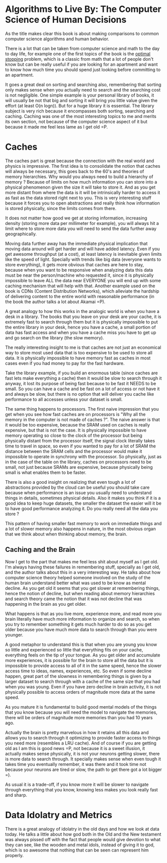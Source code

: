 # Algorithms to Live By: The Computer Science of Human Decisions

As the title makes clear this book is about making comparisons
to common computer science algorithms and human behavior.

There is a lot that can be taken from computer science and math
to the day to day life, for example one of the first topics
of the book is the [optimal stopping](https://en.wikipedia.org/wiki/Optimal_stopping)
problem, which is a classic from math that a lot of people
don't know but can be really useful if you are looking for an
apartment and want to know how much time you should spend just
looking before committing to an apartment.

It goes a great deal on sorting and searching also, remembering
that sorting only makes sense when you actually need to search
and the searching cost is not negligible. One simple example
is your personal library of books, it will usually be not
that big and sorting it will bring you little value given the
effort (at least O(n logn)). But for a huge library it is
essential. The library subject is very rich because it encompasses
both sorting, searching and caching. Caching was one of the
most interesting topics to me and merits its own section,
not because of the computer science aspect of it but because
it made me feel less lame as I get old =P.

# Caches

The caches part is great because the connection with
the real world and physics is impressive. The first idea
is to consolidate the notion that caches will always be
necessary, this goes back to the 60's and theories
of memory hierarchies. Why would you always need to
build a hierarchy of memory ? Because of limits on
how much information you can store into a physical
phenomenon given the size it will take to store it.
And as you get more distant from where the data is
it will be intrinsically harder to access it as fast
as the data stored right next to you. This is very
interesting stuff because it forces you to open
abstractions and really think how information is stored
physically, since the limits comes from there.

It does not matter how good we get at storing information,
increasing density (storing more data per millimeter for
example), you will always hit a limit where to store more
data you will need to send the data further away geographically.

Moving data further away has the immediate physical implication
that moving data around will get harder and will have added latency.
Even if you get awesome throughput (at a cost), at least latency
is inevitable given limits like the speed of light. Specially
with trends like big data (everyone wants to store everything),
it gets more obvious that caches are here to stay, because
when you want to be responsive when analyzing data this data
must be near the person/machine who requested it, since it is
physically impossible to leave ALL the data near EVERYONE you
will end up with some caching mechanism that will help
with that. Another example used on the book is
CDNs (Content Distribution Networks), which
alleviate the hardship of delivering content to the
entire world with reasonable performance (in the book
the author talks a lot about Akamai =P).

A great analogy to how this works in the analogic world
is when you have a desk in a library. The books that you
leave on your desk are your cache, it is extremely fast to
search through them but it is physically impossible to
put the entire library in your desk, hence you have a cache,
a small portion of data has fast access and when you have a 
cache miss you have to get up and go search on the library
(the slow memory).

The really interesting insight to me is that caches are not just
an economical way to store most used data that is too expensive
to be used to store all data. It is physically
impossible to have memory fast as caches in most cases
even if you had money to pay for the fast hardware.

Take the library example, if you build an enormous table
(since caches are fast lets make everything a cache) then
it would be slow to search through it anyway, it lost its purpose
of being fast because to be fast it NEEDS to be small. So you
can have a cache and be fast on a lot of access or not have it
and always be slow, but there is no option that will deliver
you cache like performance to all accesses unless your dataset
is small.

The same thing happens to processors. The first naive impression
that you get when you see how fast caches are on processors is
"Why all the memory in the computer is not made of caches ?". The
naive answer is that it would be too expensive, because the SRAM
used on caches is really expensive, but that is not the case. It is
physically impossible to have memory operating so close to the clock
of the processor but being physically distant from the processor
itself, the signal clock literally takes time to travel in space,
so even if you wanted to pay for a lot of SRAM the distance
between the SRAM cells and the processor would make it impossible
to operate in synchrony with the processor. So physically, just
as in the case of the table on the library, caches on processors
need to be small, not just because SRAMs are expensive, because
physically being small is what enables them to be faster.

There is also a good insight on realizing that even tough
a lot of abstractions provided by the cloud can be useful
you should take care because when performance is an issue
you usually need to understand things in details, sometimes
physical details. Also it makes you think if it is a good
idea to keep huge datasets, the smaller the dataset the
easier will it be to have good performance analyzing it.
Do you really need all the data you store ?

This pattern of having smaller fast memory to work on immediate
things and a lot of slower memory also happens in nature, in
the most obvious organ that we think about when thinking
about memory, the brain.

## Caching and the Brain

Now I get to the part that makes me feel less shit about
myself as I get old. I'm always having these failures in
remembering stuff, specially as I get old, and the author talks
about this in a very interesting way. He talks about how computer
science theory helped someone involved on the study of the human
brain understand better what was used to be know as mental
decline. As you get old it seems that you get slower at
remembering things, hence the notion of decline, but
when reading about memory hierarchies and search theory
came the notion that it was not decline that was happening in
the brain as you get older.

What happens is that as you live more, experience more, and
read more you brain literally have much more information to
organize and search, so when you try to remember something
it gets much harder to do so as you get older because you
have much more data to search through than you were younger.

A good metaphor to understand this is that when you are
young you know so little and experienced so little that
everything fits on your cache, everything feels on the tip
of your tongue. As you get older and accumulate more
experiences, it is possible for the brain to store
all the data but it is impossible to provide access to
all of it in the same speed, hence the slower access time
to ideas, names, experiences, etc. So even if some decline
happen, great part of the slowness in remembering things is
given by a larger dataset to search through with a cache of
the same size that you had when you was young. Even if
you have zero decline in brain activity, it is not physically
possible to access orders of magnitude more data at the
same speed.

As you mature it is fundamental to build good mental models
of the things that you know because you will need the model
to navigate the memories, there will be orders of magnitude
more memories than you had 10 years ago.

Actually the brain is pretty marvelous in how it retains all
this data and allows you to search through it optimizing
to provide faster access to things you need more (resembles
a LRU cache). And of course if you are getting old as I am
this is good news =P, not because it is a sweet illusion, it
actually makes sense physically, it is not your neurons getting
slower, there is more data to search through. It specially makes
sense when even tough it takes time you eventually remember,
it was there and it took time not because your neurons are
tired or slow, the path to get there got a lot bigger =).

As usual it is a trade-off, if you know
more it will be slower to navigate through everything that
you know, knowing less makes you look really fast and sharp.

# Data Idolatry and Metrics

There is a great analogy of idolatry in the old days and
how we look at data today. He talks a little about how god
both in the Old and the New testament was always pissed off
with the fact that people would give devotion to what they
can see, like the wooden and metal idols, instead of giving
it to god, which is so awesome that nothing that can be
seen can represent him properly.
